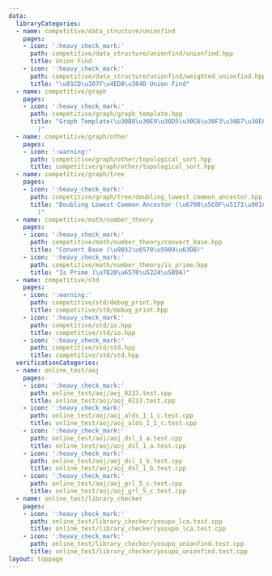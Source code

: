```yaml
---
data:
  libraryCategories:
  - name: competitive/data_structure/unionfind
    pages:
    - icon: ':heavy_check_mark:'
      path: competitive/data_structure/unionfind/unionfind.hpp
      title: Union Find
    - icon: ':heavy_check_mark:'
      path: competitive/data_structure/unionfind/weighted_unionfind.hpp
      title: "\u91CD\u307F\u4ED8\u304D Union Find"
  - name: competitive/graph
    pages:
    - icon: ':heavy_check_mark:'
      path: competitive/graph/graph_template.hpp
      title: "Graph Template(\u30B0\u30E9\u30D5\u30C6\u30F3\u30D7\u30EC\u30FC\u30C8\
        )"
  - name: competitive/graph/other
    pages:
    - icon: ':warning:'
      path: competitive/graph/other/topological_sort.hpp
      title: competitive/graph/other/topological_sort.hpp
  - name: competitive/graph/tree
    pages:
    - icon: ':heavy_check_mark:'
      path: competitive/graph/tree/doubling_lowest_common_ancestor.hpp
      title: "Doubling Lowest Common Ancestor (\u6700\u5C0F\u5171\u901A\u7956\u5148\
        )"
  - name: competitive/math/number_theory
    pages:
    - icon: ':heavy_check_mark:'
      path: competitive/math/number_theory/convert_base.hpp
      title: "Convert Base (\u9032\u6570\u5909\u63DB)"
    - icon: ':heavy_check_mark:'
      path: competitive/math/number_theory/is_prime.hpp
      title: "Is Prime (\u7D20\u6570\u5224\u5B9A)"
  - name: competitive/std
    pages:
    - icon: ':warning:'
      path: competitive/std/debug_print.hpp
      title: competitive/std/debug_print.hpp
    - icon: ':heavy_check_mark:'
      path: competitive/std/io.hpp
      title: competitive/std/io.hpp
    - icon: ':heavy_check_mark:'
      path: competitive/std/std.hpp
      title: competitive/std/std.hpp
  verificationCategories:
  - name: online_test/aoj
    pages:
    - icon: ':heavy_check_mark:'
      path: online_test/aoj/aoj_0233.test.cpp
      title: online_test/aoj/aoj_0233.test.cpp
    - icon: ':heavy_check_mark:'
      path: online_test/aoj/aoj_alds_1_1_c.test.cpp
      title: online_test/aoj/aoj_alds_1_1_c.test.cpp
    - icon: ':heavy_check_mark:'
      path: online_test/aoj/aoj_dsl_1_a.test.cpp
      title: online_test/aoj/aoj_dsl_1_a.test.cpp
    - icon: ':heavy_check_mark:'
      path: online_test/aoj/aoj_dsl_1_b.test.cpp
      title: online_test/aoj/aoj_dsl_1_b.test.cpp
    - icon: ':heavy_check_mark:'
      path: online_test/aoj/aoj_grl_5_c.test.cpp
      title: online_test/aoj/aoj_grl_5_c.test.cpp
  - name: online_test/library_checker
    pages:
    - icon: ':heavy_check_mark:'
      path: online_test/library_checker/yosupo_lca.test.cpp
      title: online_test/library_checker/yosupo_lca.test.cpp
    - icon: ':heavy_check_mark:'
      path: online_test/library_checker/yosupo_unionfind.test.cpp
      title: online_test/library_checker/yosupo_unionfind.test.cpp
layout: toppage
---
```

